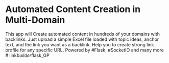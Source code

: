 # Automated Content Creation in Multi-Domain
This app will Create automated content in hundreds of your domains with backlinks. Just upload a simple Excel file loaded with topic ideas, anchor text, and the link you want as a backlink. Help you to create strong link profile for any specific URL. Powered by #Flask, #SocketIO and many more
#   l i n k _ b u i l d e r _ f l a s k _ G P  
 